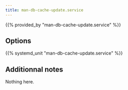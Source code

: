 ```yaml
---
title: man-db-cache-update.service
---
```


{{% provided_by "man-db-cache-update.service" %}}

## Options

{{% systemd_unit "man-db-cache-update.service" %}}

## Additionnal notes

Nothing here.